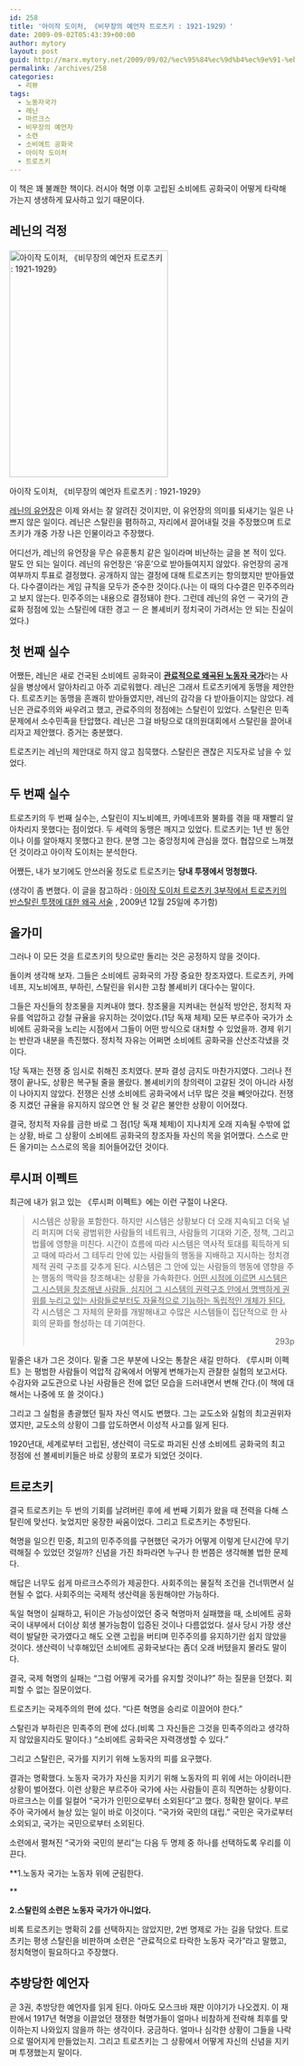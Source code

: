 ```yaml
---
id: 258
title: '아이작 도이처, 《비무장의 예언자 트로츠키 : 1921-1929》'
date: 2009-09-02T05:43:39+00:00
author: mytory
layout: post
guid: http://marx.mytory.net/2009/09/02/%ec%95%84%ec%9d%b4%ec%9e%91-%eb%8f%84%ec%9d%b4%ec%b2%98-%e3%80%8a%eb%b9%84%eb%ac%b4%ec%9e%a5%ec%9d%98-%ec%98%88%ec%96%b8%ec%9e%90-%ed%8a%b8%eb%a1%9c%ec%b8%a0%ed%82%a4-1921-1929%e3%80%8b/
permalink: /archives/258
categories:
  - 리뷰
tags:
  - 노동자국가
  - 레닌
  - 마르크스
  - 비무장의 예언자
  - 소련
  - 소비에트 공화국
  - 아이작 도이처
  - 트로츠키
---
```

이 책은 꽤 불쾌한 책이다. 러시아 혁명 이후 고립된 소비에트 공화국이 어떻게 타락해 가는지 생생하게 묘사하고 있기 때문이다. 

## 레닌의 걱정<figure style="width: 280px" class="wp-caption alignleft">

<img src="http://marx.mytory.net/wp-content/uploads/1/cfile29.uf.18601B104A9E057B481F53.jpg" width="280" height="400" alt="아이작 도이처, 《비무장의 예언자 트로츠키 : 1921-1929》" filename="cfile29.uf.18601B104A9E057B481F53.jpg" filemime="" /><figcaption class="wp-caption-text">아이작 도이처, 《비무장의 예언자 트로츠키 : 1921-1929》</figcaption></figure> 

<a href="http://acidkiss.8con.net/xe/?mid=note&pageid=3117842" target="_blank" title="[http://acidkiss.8con.net/xe/?mid=note&pageid=3117842]로 이동합니다.">레닌의 유언장</a>은 이제 와서는 잘 알려진 것이지만, 이 유언장의 의미를 되새기는 일은 나쁘지 않은 일이다. 레닌은 스탈린을 폄하하고, 자리에서 끌어내릴 것을 주장했으며 트로츠키가 개중 가장 나은 인물이라고 주장했다.

어디선가, 레닌의 유언장을 무슨 유훈통치 같은 일이라며 비난하는 글을 본 적이 있다. 말도 안 되는 일이다. 레닌의 유언장은 &#8216;유훈&#8217;으로 받아들여지지 않았다. 유언장의 공개여부까지 투표로 결정했다. 공개하지 않는 결정에 대해 트로츠키는 항의했지만 받아들였다. 다수결이라는 게임 규칙을 모두가 준수한 것이다.(나는 이 때의 다수결은 민주주의라고 보지 않는다. 민주주의는 내용으로 결정돼야 한다. 그런데 레닌의 유언 ㅡ 국가의 관료화 정점에 있는 스탈린에 대한 경고 ㅡ 은 볼셰비키 정치국이 가려서는 안 되는 진실이었다.)

## 첫 번째 실수

어쨌든, 레닌은 새로 건국된 소비에트 공화국이 <u>**관료적으로 왜곡된 노동자 국가**</u>라는 사실을 병상에서 알아차리고 아주 괴로워했다. 레닌은 그래서 트로츠키에게 동맹을 제안한다. 트로츠키는 동맹을 흔쾌히 받아들였지만, 레닌의 감각을 다 받아들이지는 않았다. 레닌은 관료주의와 싸우려고 했고, 관료주의의 정점에는 스탈린이 있었다. 스탈린은 민족문제에서 소수민족을 탄압했다. 레닌은 그걸 바탕으로 대의원대회에서 스탈린을 끌어내리자고 제안했다. 증거는 충분했다.

트로츠키는 레닌의 제안대로 하지 않고 침묵했다. 스탈린은 괜찮은 지도자로 남을 수 있었다.

## 두 번째 실수

트로츠키의 두 번째 실수는, 스탈린이 지노비예프, 카메네프와 불화를 겪을 때 재빨리 알아차리지 못했다는 점이었다. 두 세력의 동맹은 깨지고 있었다. 트로츠키는 1년 반 동안이나 이를 알아채지 못했다고 한다. 분명 그는 중앙정치에 관심을 껐다. 협잡으로 느껴졌던 것이라고 아이작 도이처는 분석한다.

어쨌든, 내가 보기에도 안쓰러울 정도로 트로츠키는 **당내 투쟁에서 멍청했다.**

(생각이 좀 변했다. 이 글을 참고하라 : <a href="http://spar2003.tistory.com/145" target="_blank" title="[http://spar2003.tistory.com/145]로 이동합니다.">아이작 도이처 트로츠키 3부작에서 트로츠키의 반스탈린 투쟁에 대한 왜곡 서술</a>&nbsp;, 2009년 12월 25일에 추가함)

## 올가미

그러나 이 모든 것을 트로츠키의 탓으로만 돌리는 것은 공정하지 않을 것이다.

돌이켜 생각해 보자. 그들은 소비에트 공화국의 가장 중요한 창조자였다. 트로츠키, 카메네프, 지노비에프, 부하린, 스탈린을 위시한 고참 볼셰비키 대다수는 말이다.

그들은 자신들의 창조물을 지켜내야 했다. 창조물을 지켜내는 현실적 방안은, 정치적 자유를 억압하고 강철 규율을 유지하는 것이었다.(1당 독재 체제) 모든 부르주아 국가가 소비에트 공화국을 노리는 시점에서 그들이 어떤 방식으로 대처할 수 있었을까. 경제 위기는 반란과 내분을 촉진했다. 정치적 자유는 어쩌면 소비에트 공화국을 산산조각냈을 것이다.

1당 독재는 전쟁 중 임시로 취해진 조치였다. 분파 결성 금지도 마찬가지였다. 그러나 전쟁이 끝나도, 상황은 복구될 줄을 몰랐다. 볼셰비키의 창의력이 고갈된 것이 아니라 사정이 나아지지 않았다. 전쟁은 신생 소비에트 공화국에서 너무 많은 것을 빼앗아갔다. 전쟁 중 지켰던 규율을 유지하지 않으면 안 될 것 같은 불안한 상황이 이어졌다.

결국, 정치적 자유를 금한 바로 그 점(1당 독재 체제)이 지나치게 오래 지속될 수밖에 없는 상황, 바로 그 상황이 소비에트 공화국의 창조자들 자신의 목을 얽어맸다. 스스로 만든 올가미는 스스로의 목을 죄어들어갔던 것이다.

## 루시퍼 이펙트

최근에 내가 읽고 있는 《루시퍼 이펙트》에는 이런 구절이 나온다.

> 시스템은 상황을 포함한다. 하지만 시스템은 상황보다 더 오래 지속되고 더욱 널리 퍼지며 더욱 광범위한 사람들의 네트워크, 사람들의 기대와 기준, 정책, 그리고 법률에 영향을 미친다. 시간이 흐름에 따라 시스템은 역사적 토대를 획득하게 되고 때에 따라서 그 테두리 안에 있는 사람들의 행동을 지배하고 지시하는 정치경제적 권력 구조를 갖추게 된다. 시스템은 그 안에 있는 사람들의 행동에 영향을 주는 행동의 맥락을 창조해내는 상황을 가속화한다. <u>어떤 시점에 이르면 시스템은 그 시스템을 창조해낸 사람들, 심지어 그 시스템의 권력구조 안에서 명백하게 권위를 누리고 있는 사람들로부터도 자율적으로 기능하는 독립적인 개체가 된다.</u> 각 시스템은 그 자체의 문화를 개발해내고 수많은 시스템들이 집단적으로 한 사회의 문화를 형성하는 데 기여한다.
> 
> <p style="text-align: right;">
>   293p
> </p>

밑줄은 내가 그은 것이다. 밑줄 그은 부분에 나오는 통찰은 새길 만하다. 《루시퍼 이펙트》는 평범한 사람들이 억압적 감옥에서 어떻게 변해가는지 관찰한 실험의 보고서다. 수감자와 교도관으로 나뉜 사람들은 전에 없던 모습을 드러내면서 변해 간다.(이 책에 대해서는 나중에 또 쓸 것이다.)

그리고 그 실험을 총괄했던 필자 자신 역시도 변했다. 그는 교도소와 실험의 최고권위자였지만, 교도소의 상황이 그를 압도하면서 이성적 사고를 잃게 된다.

1920년대, 세계로부터 고립된, 생산력이 극도로 파괴된 신생 소비에트 공화국의 최고 정점에 선 볼셰비키들은 바로 상황의 포로가 되었던 것이다.

## 트로츠키

결국 트로츠키는 두 번의 기회를 날려버린 후에 세 번째 기회가 왔을 때 전력을 다해 스탈린에 맞선다. 늦었지만 웅장한 싸움이었다. 그리고 트로츠키는 추방된다.

혁명을 일으킨 민중, 최고의 민주주의를 구현했던 국가가 어떻게 이렇게 단시간에 무기력해질 수 있었던 것일까? 신념을 가진 좌파라면 누구나 한 번쯤은 생각해볼 법한 문제다.

해답은 너무도 쉽게 마르크스주의가 제공한다. 사회주의는 물질적 조건을 건너뛰면서 실현될 수 없다. 사회주의는 국제적 생산력을 동원해야만 가능하다.

독일 혁명이 실패하고, 뒤이은 가능성이었던 중국 혁명마저 실패했을 때, 소비에트 공화국이 내부에서 더이상 회생 불가능함이 입증된 것이나 다름없었다. 설사 당시 가장 생산력이 발달한 국가였다고 해도 오랜 고립을 버티며 민주주의를 유지하기란 쉽지 않았을 것이다. 생산력이 낙후해있던 소비에트 공화국보다는 좀더 오래 버텼을지 몰라도 말이다.

결국, 국제 혁명의 실패는 &#8220;그럼 어떻게 국가를 유지할 것이냐?&#8221; 하는 질문을 던졌다. 회피할 수 없는 질문이었다.

트로츠키는 국제주의의 편에 섰다. &#8220;다른 혁명을 승리로 이끌어야 한다.&#8221;

스탈린과 부하린은 민족주의 편에 섰다.(비록 그 자신들은 그것을 민족주의라고 생각하지 않았을지라도 말이다.) &#8220;소비에트 공화국은 자력갱생할 수 있다.&#8221;

그리고 스탈린은, 국가를 지키기 위해 노동자의 피를 요구했다.

결과는 명확했다. 노동자 국가가 자신을 지키기 위해 노동자의 피 위에 서는 아이러니한 상황이 벌어졌다. 이런 상황은 부르주아 국가에 사는 사람들이 흔히 직면하는 상황이다. 마르크스는 이를 일컬어 &#8220;국가가 인민으로부터 소외된다&#8221;고 했다. 정확한 말이다. 부르주아 국가에서 늘상 있는 일이 바로 이것이다. &#8220;국가와 국민의 대립.&#8221; 국민은 국가로부터 소외되고, 국가는 국민으로부터 소외된다.

소련에서 펼쳐진 &#8220;국가와 국민의 분리&#8221;는 다음 두 명제 중 하나를 선택하도록 우리를 이끈다.

**1.노동자 국가는 노동자 위에 군림한다.
  
** 

**2.스탈린의 소련은 노동자 국가가 아니었다.**

비록 트로츠키는 명확히 2를 선택하지는 않았지만, 2번 명제로 가는 길을 닦았다. 트로츠키는 평생 스탈린을 비판하며 소련은 &#8220;관료적으로 타락한 노동자 국가&#8221;라고 말했고, 정치혁명이 필요하다고 주장했다.

## 추방당한 예언자

곧 3권, 추방당한 예언자를 읽게 된다. 아마도 모스크바 재판 이야기가 나오겠지. 이 재판에서 1917년 혁명을 이끌었던 쟁쟁한 혁명가들이 얼마나 비참하게 전락해 최후를 맞이하는지 나와있지 않을까 하는 생각이다. 궁금하다. 얼마나 심각한 상황이 그들을 나락으로 떨어지게 만들었는지. 그리고 트로츠키는 그 상황에서 어떻게 자신의 신념을 지키며 투쟁했는지 말이다.